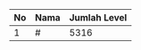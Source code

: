 | No | Nama            | Jumlah Level |
|----|-----------------|--------------|
| 1  | #    |    5316        |
